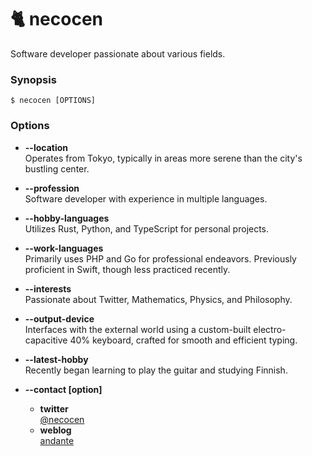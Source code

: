 # 🐈 necocen

Software developer passionate about various fields.

### Synopsis

```
$ necocen [OPTIONS]
```

### Options

- **--location**  
  Operates from Tokyo, typically in areas more serene than the city's bustling center.

- **--profession**  
  Software developer with experience in multiple languages.

- **--hobby-languages**  
  Utilizes Rust, Python, and TypeScript for personal projects.

- **--work-languages**  
  Primarily uses PHP and Go for professional endeavors. Previously proficient in Swift, though less practiced recently.

- **--interests**  
  Passionate about Twitter, Mathematics, Physics, and Philosophy.

- **--output-device**  
  Interfaces with the external world using a custom-built electro-capacitive 40% keyboard, crafted for smooth and efficient typing.

- **--latest-hobby**  
  Recently began learning to play the guitar and studying Finnish.

- **--contact [option]**  
  - **twitter**  
    [@necocen](https://twitter.com/necocen)
  - **weblog**  
    [andante](https://ofni.necocen.info/)

<!--
**necocen/necocen** is a ✨ _special_ ✨ repository because its `README.md` (this file) appears on your GitHub profile.

Here are some ideas to get you started:

- 🔭 I’m currently working on ...
- 🌱 I’m currently learning ...
- 👯 I’m looking to collaborate on ...
- 🤔 I’m looking for help with ...
- 💬 Ask me about ...
- 📫 How to reach me: ...
- 😄 Pronouns: ...
- ⚡ Fun fact: ...
-->
